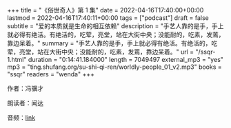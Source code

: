 +++
title = "《俗世奇人》第 1 集"
date = 2022-04-16T17:40:00+00:00
lastmod = 2022-04-16T17:40:11+00:00
tags = ["podcast"]
draft = false
subtitle = "爱的本质就是生命的相互依赖"
description = "手艺人靠的是手，手上就必得有绝活。有绝活的，吃荤，亮堂，站在大街中央；没能耐的，吃素，发蔫，靠边呆着。"
summary = "手艺人靠的是手，手上就必得有绝活。有绝活的，吃荤，亮堂，站在大街中央；没能耐的，吃素，发蔫，靠边呆着。"
url = "/ssqr-1.html"
duration = "0:14:41.184000"
length = 7049497
external_mp3 = "yes"
mp3 = "ting.shufang.org/su-shi-qi-ren/worldly-people_01_v2.mp3"
books = "ssqr"
readers = "wenda"
+++

作者：冯骥才

朗读者：闻达

音频：[link](https://ting.shufang.org/su-shi-qi-ren/worldly-people_01_v2.mp3)
